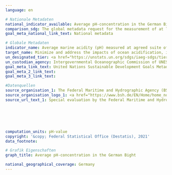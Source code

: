 ```yaml
---
language: en

# Nationale Metadaten
national_indicator_available: Average pH-concentration in the German Bight
comparison_sdg: The global metadata request for the measurement of at least two of four defined parameters. This time series only depicts the average pH-concentration.
goal_meta_national_link_text: National metadata

# Globale Metadaten
indicator_name: Average marine acidity (pH) measured at agreed suite of representative sampling stations
target_name: Minimize and address the impacts of ocean acidification, including through enhanced scientific cooperation at all levels
un_designated_tier: <a href="https://unstats.un.org/sdgs/iaeg-sdgs/tier-classification/" title="Click here for more information on the UN tier classification.">Tier II</a>
un_custodian_agency: Intergovernmental Oceanographic Commission of UNESCO (IOC-UNESCO)
goal_meta_link_text: United Nations Sustainable Development Goals Metadata
goal_meta_2_link_text: 
goal_meta_3_link_text: 

#Datenquellen
source_organisation_1: The Federal Maritime and Hydrographic Agency (BSH)
source_organisation_logo_1: <a href="https://www.bsh.de/EN/Home/home_node.htm"><img src="https://g205sdgs.github.io/sdg-indicators/public/OrgImgEn/bsh.png" alt="Logo bsh" style="height:60px; width:148px" /></a>
source_url_text_1: Special evaluation by the Federal Maritime and Hydrographic Agency (BSH)






computation_units: pH-value
copyright: '&copy; Federal Statistical Office (Destatis), 2021'
data_footnote: 

# Grafik Eigenschaften
graph_title: Average pH-concentration in the German Bight

national_geographical_coverage: Germany
---
```


<span></span>